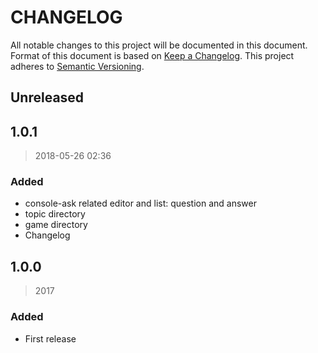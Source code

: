 # CHANGELOG
All notable changes to this project will be documented in this document. Format of this document is based on [Keep a Changelog](http://keepachangelog.com/en/1.0.0/). This project adheres to [Semantic Versioning](http://semver.org/spec/v2.0.0.html).

## Unreleased

## 1.0.1
> 2018-05-26 02:36

### Added
- console-ask related editor and list: question and answer
- topic directory
- game directory
- Changelog

## 1.0.0
> 2017

### Added
- First release
